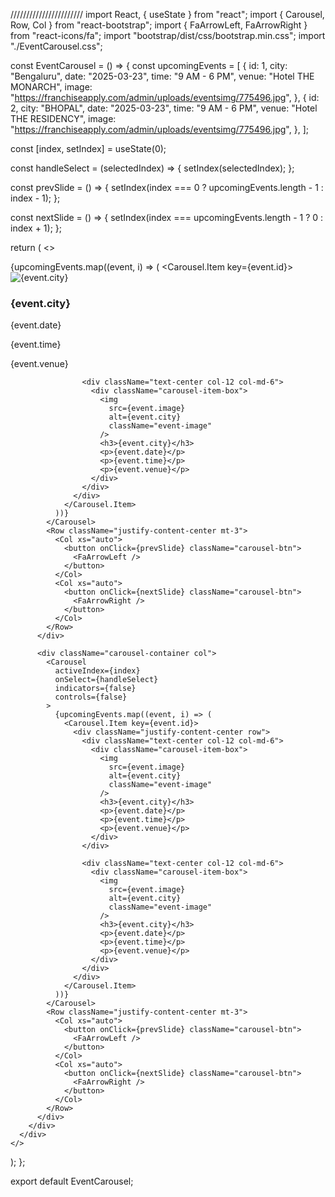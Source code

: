 ///////////////////////
import React, { useState } from "react";
import { Carousel, Row, Col } from "react-bootstrap";
import { FaArrowLeft, FaArrowRight } from "react-icons/fa";
import "bootstrap/dist/css/bootstrap.min.css";
import "./EventCarousel.css";

const EventCarousel = () => {
  const upcomingEvents = [
    {
      id: 1,
      city: "Bengaluru",
      date: "2025-03-23",
      time: "9 AM - 6 PM",
      venue: "Hotel THE MONARCH",
      image: "https://franchiseapply.com/admin/uploads/eventsimg/775496.jpg",
    },
    {
      id: 2,
      city: "BHOPAL",
      date: "2025-03-23",
      time: "9 AM - 6 PM",
      venue: "Hotel THE RESIDENCY",
      image: "https://franchiseapply.com/admin/uploads/eventsimg/775496.jpg",
    },
  ];

  const [index, setIndex] = useState(0);

  const handleSelect = (selectedIndex) => {
    setIndex(selectedIndex);
  };

  const prevSlide = () => {
    setIndex(index === 0 ? upcomingEvents.length - 1 : index - 1);
  };

  const nextSlide = () => {
    setIndex(index === upcomingEvents.length - 1 ? 0 : index + 1);
  };

  return (
    <>
      <div className="container">
        <div className="row">
          <div className="carousel-container col">
            <Carousel
              activeIndex={index}
              onSelect={handleSelect}
              indicators={false}
              controls={false}
            >
              {upcomingEvents.map((event, i) => (
                <Carousel.Item key={event.id}>
                  <div className="justify-content-center row">
                    <div className="text-center col-12 col-md-6">
                      <div className="carousel-item-box">
                        <img
                          src={event.image}
                          alt={event.city}
                          className="event-image"
                        />
                        <h3>{event.city}</h3>
                        <p>{event.date}</p>
                        <p>{event.time}</p>
                        <p>{event.venue}</p>
                      </div>
                    </div>

                    <div className="text-center col-12 col-md-6">
                      <div className="carousel-item-box">
                        <img
                          src={event.image}
                          alt={event.city}
                          className="event-image"
                        />
                        <h3>{event.city}</h3>
                        <p>{event.date}</p>
                        <p>{event.time}</p>
                        <p>{event.venue}</p>
                      </div>
                    </div>
                  </div>
                </Carousel.Item>
              ))}
            </Carousel>
            <Row className="justify-content-center mt-3">
              <Col xs="auto">
                <button onClick={prevSlide} className="carousel-btn">
                  <FaArrowLeft />
                </button>
              </Col>
              <Col xs="auto">
                <button onClick={nextSlide} className="carousel-btn">
                  <FaArrowRight />
                </button>
              </Col>
            </Row>
          </div>

          <div className="carousel-container col">
            <Carousel
              activeIndex={index}
              onSelect={handleSelect}
              indicators={false}
              controls={false}
            >
              {upcomingEvents.map((event, i) => (
                <Carousel.Item key={event.id}>
                  <div className="justify-content-center row">
                    <div className="text-center col-12 col-md-6">
                      <div className="carousel-item-box">
                        <img
                          src={event.image}
                          alt={event.city}
                          className="event-image"
                        />
                        <h3>{event.city}</h3>
                        <p>{event.date}</p>
                        <p>{event.time}</p>
                        <p>{event.venue}</p>
                      </div>
                    </div>

                    <div className="text-center col-12 col-md-6">
                      <div className="carousel-item-box">
                        <img
                          src={event.image}
                          alt={event.city}
                          className="event-image"
                        />
                        <h3>{event.city}</h3>
                        <p>{event.date}</p>
                        <p>{event.time}</p>
                        <p>{event.venue}</p>
                      </div>
                    </div>
                  </div>
                </Carousel.Item>
              ))}
            </Carousel>
            <Row className="justify-content-center mt-3">
              <Col xs="auto">
                <button onClick={prevSlide} className="carousel-btn">
                  <FaArrowLeft />
                </button>
              </Col>
              <Col xs="auto">
                <button onClick={nextSlide} className="carousel-btn">
                  <FaArrowRight />
                </button>
              </Col>
            </Row>
          </div>
        </div>
      </div>
    </>
  );
};

export default EventCarousel;
